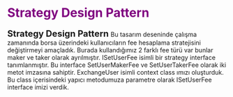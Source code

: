 ﻿
<H1 style="color:purple;">Strategy Design Pattern</H1>
<span style="color:![#FF0000];font-weight:700;font-size:20px;">
    Strategy Design Pattern
</span>
Bu tasarım deseninde çalışma zamanında borsa üzerindeki kullanıcıların fee hesaplama stratejisini değiştirmeyi amaçladık.
Burada kullandığımız 2 farklı fee türü var bunlar maker ve taker olarak ayrılmıştır.
ISetUserFee isimli bir strategy interface tanımlanmıştır. Bu interface SetUserMakerFee ve SetUserTakerFee olarak iki metot imzasına sahiptir.
ExchangeUser isimli context class ımızı oluşturduk. Bu class içerisindeki yapıcı metodumuza parametre olarak ISetUserFee interface imizi verdik.